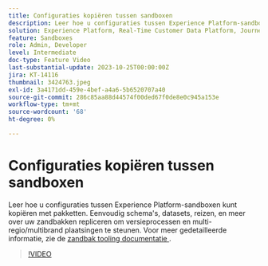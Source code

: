 ```yaml
---
title: Configuraties kopiëren tussen sandboxen
description: Leer hoe u configuraties tussen Experience Platform-sandboxen kunt kopiëren met pakketten. Eenvoudig schema's, datasets, reizen, en meer over uw zandbakken repliceren.
solution: Experience Platform, Real-Time Customer Data Platform, Journey Optimizer
feature: Sandboxes
role: Admin, Developer
level: Intermediate
doc-type: Feature Video
last-substantial-update: 2023-10-25T00:00:00Z
jira: KT-14116
thumbnail: 3424763.jpeg
exl-id: 3a4171dd-459e-4bef-a4a6-5b6520707a40
source-git-commit: 286c85aa88d44574f00ded67f0de8e0c945a153e
workflow-type: tm+mt
source-wordcount: '68'
ht-degree: 0%

---
```


# Configuraties kopiëren tussen sandboxen

Leer hoe u configuraties tussen Experience Platform-sandboxen kunt kopiëren met pakketten. Eenvoudig schema&#39;s, datasets, reizen, en meer over uw zandbakken repliceren om versieprocessen en multi-regio/multibrand plaatsingen te steunen. Voor meer gedetailleerde informatie, zie de [ zandbak tooling documentatie ](https://experienceleague.adobe.com/docs/experience-platform/sandbox/ui/sandbox-tooling.html?lang=nl-NL).

>[!VIDEO](https://video.tv.adobe.com/v/3446091/?learn=on&enablevpops&captions=dut)
